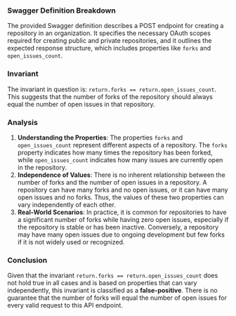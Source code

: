 ### Swagger Definition Breakdown
The provided Swagger definition describes a POST endpoint for creating a repository in an organization. It specifies the necessary OAuth scopes required for creating public and private repositories, and it outlines the expected response structure, which includes properties like `forks` and `open_issues_count`.

### Invariant
The invariant in question is: `return.forks == return.open_issues_count`. This suggests that the number of forks of the repository should always equal the number of open issues in that repository.

### Analysis
1. **Understanding the Properties**: The properties `forks` and `open_issues_count` represent different aspects of a repository. The `forks` property indicates how many times the repository has been forked, while `open_issues_count` indicates how many issues are currently open in the repository.
2. **Independence of Values**: There is no inherent relationship between the number of forks and the number of open issues in a repository. A repository can have many forks and no open issues, or it can have many open issues and no forks. Thus, the values of these two properties can vary independently of each other.
3. **Real-World Scenarios**: In practice, it is common for repositories to have a significant number of forks while having zero open issues, especially if the repository is stable or has been inactive. Conversely, a repository may have many open issues due to ongoing development but few forks if it is not widely used or recognized.

### Conclusion
Given that the invariant `return.forks == return.open_issues_count` does not hold true in all cases and is based on properties that can vary independently, this invariant is classified as a **false-positive**. There is no guarantee that the number of forks will equal the number of open issues for every valid request to this API endpoint.
